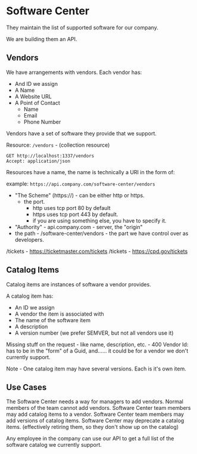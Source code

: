 # Software Center 

They maintain the list of supported software for our company.

We are building them an API.

## Vendors

We have arrangements with vendors. Each vendor has:

- And ID we assign
- A Name
- A Website URL
- A Point of Contact
  - Name
  - Email
  - Phone Number

Vendors have a set of software they provide that we support.

Resource: `/vendors` - (collection resource)

```http
GET http://localhost:1337/vendors
Accept: application/json
```

Resources have a name, the name is technically a URI in the form of:

example: `https://api.company.com/software-center/vendors`

- "The Scheme" (https://) - can be either http or https. 
  - the port.
    - http uses tcp port 80 by default
    - https uses tcp port 443 by default.
    - if you are using something else, you have to specify it.
- "Authority" - api.company.com - server, the "origin" 
- the path - /software-center/vendors - the part we have control over as developers.


/tickets - https://ticketmaster.com/tickets
/tickets - https://cpd.gov/tickets

## Catalog Items

Catalog items are instances of software a vendor provides.

A catalog item has:
- An ID we assign
- A vendor the item is associated with
- The name of the software item
- A description
- A version number (we prefer SEMVER, but not all vendors use it)



Missing stuff on the request - like name, description, etc. - 400
Vendor Id: has to be in the "form" of a Guid, and...... it could be for a vendor we don't currently support.



Note - One catalog item may have several versions. Each is it's own item.

## Use Cases

The Software Center needs a way for managers to add vendors. Normal members of the team cannot add vendors.
Software Center team members may add catalog items to a vendor.
Software Center team members may add versions of catalog items.
Software Center may deprecate a catalog items. (effectively retiring them, so they don't show up on the catalog)

Any employee in the company can use our API to get a full list of the software catalog we currently support.
